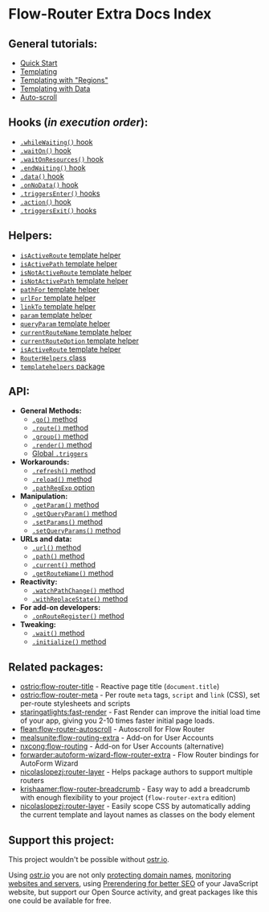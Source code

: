 # Flow-Router Extra Docs Index

## General tutorials:

- [Quick Start](https://github.com/VeliovGroup/flow-router/blob/master/docs/quick-start.md)
- [Templating](https://github.com/VeliovGroup/flow-router/blob/master/docs/templating.md)
- [Templating with "Regions"](https://github.com/VeliovGroup/flow-router/blob/master/docs/templating-with-regions.md)
- [Templating with Data](https://github.com/VeliovGroup/flow-router/blob/master/docs/templating-with-data.md)
- [Auto-scroll](https://github.com/VeliovGroup/flow-router/blob/master/docs/auto-scroll.md)

## Hooks (*in execution order*):

- [`.whileWaiting()` hook](https://github.com/VeliovGroup/flow-router/blob/master/docs/hooks/whileWaiting.md)
- [`.waitOn()` hook](https://github.com/VeliovGroup/flow-router/blob/master/docs/hooks/waitOn.md)
- [`.waitOnResources()` hook](https://github.com/VeliovGroup/flow-router/blob/master/docs/hooks/waitOnResources.md)
- [`.endWaiting()` hook](https://github.com/VeliovGroup/flow-router/blob/master/docs/hooks/endWaiting.md)
- [`.data()` hook](https://github.com/VeliovGroup/flow-router/blob/master/docs/hooks/data.md)
- [`.onNoData()` hook](https://github.com/VeliovGroup/flow-router/blob/master/docs/hooks/onNoData.md)
- [`.triggersEnter()` hooks](https://github.com/VeliovGroup/flow-router/blob/master/docs/hooks/triggersEnter.md)
- [`.action()` hook](https://github.com/VeliovGroup/flow-router/blob/master/docs/hooks/action.md)
- [`.triggersExit()` hooks](https://github.com/VeliovGroup/flow-router/blob/master/docs/hooks/triggersExit.md)

## Helpers:

- [`isActiveRoute` template helper](https://github.com/VeliovGroup/flow-router/blob/master/docs/helpers/isActiveRoute.md)
- [`isActivePath` template helper](https://github.com/VeliovGroup/flow-router/blob/master/docs/helpers/isActivePath.md)
- [`isNotActiveRoute` template helper](https://github.com/VeliovGroup/flow-router/blob/master/docs/helpers/isNotActiveRoute.md)
- [`isNotActivePath` template helper](https://github.com/VeliovGroup/flow-router/blob/master/docs/helpers/isNotActivePath.md)
- [`pathFor` template helper](https://github.com/VeliovGroup/flow-router/blob/master/docs/helpers/pathFor.md)
- [`urlFor` template helper](https://github.com/VeliovGroup/flow-router/blob/master/docs/helpers/urlFor.md)
- [`linkTo` template helper](https://github.com/VeliovGroup/flow-router/blob/master/docs/helpers/linkTo.md)
- [`param` template helper](https://github.com/VeliovGroup/flow-router/blob/master/docs/helpers/param.md)
- [`queryParam` template helper](https://github.com/VeliovGroup/flow-router/blob/master/docs/helpers/queryParam.md)
- [`currentRouteName` template helper](https://github.com/VeliovGroup/flow-router/blob/master/docs/helpers/currentRouteName.md)
- [`currentRouteOption` template helper](https://github.com/VeliovGroup/flow-router/blob/master/docs/helpers/currentRouteOption.md)
- [`isActiveRoute` template helper](https://github.com/VeliovGroup/flow-router/blob/master/docs/helpers/isActiveRoute.md)
- [`RouterHelpers` class](https://github.com/VeliovGroup/flow-router/blob/master/docs/helpers/RouterHelpers.md)
- [`templatehelpers` package](https://github.com/VeliovGroup/Meteor-Template-helpers)

## API:

- __General Methods:__
  - [`.go()` method](https://github.com/VeliovGroup/flow-router/blob/master/docs/api/go.md)
  - [`.route()` method](https://github.com/VeliovGroup/flow-router/blob/master/docs/api/route.md)
  - [`.group()` method](https://github.com/VeliovGroup/flow-router/blob/master/docs/api/group.md)
  - [`.render()` method](https://github.com/VeliovGroup/flow-router/blob/master/docs/api/render.md)
  - [Global `.triggers`](https://github.com/VeliovGroup/flow-router/blob/master/docs/api/triggers.md)
- __Workarounds:__
  - [`.refresh()` method](https://github.com/VeliovGroup/flow-router/blob/master/docs/api/refresh.md)
  - [`.reload()` method](https://github.com/VeliovGroup/flow-router/blob/master/docs/api/reload.md)
  - [`.pathRegExp` option](https://github.com/VeliovGroup/flow-router/blob/master/docs/api/pathRegExp.md)
- __Manipulation:__
  - [`.getParam()` method](https://github.com/VeliovGroup/flow-router/blob/master/docs/api/getParam.md)
  - [`.getQueryParam()` method](https://github.com/VeliovGroup/flow-router/blob/master/docs/api/getQueryParam.md)
  - [`.setParams()` method](https://github.com/VeliovGroup/flow-router/blob/master/docs/api/setParams.md)
  - [`.setQueryParams()` method](https://github.com/VeliovGroup/flow-router/blob/master/docs/api/setQueryParams.md)
- __URLs and data:__
  - [`.url()` method](https://github.com/VeliovGroup/flow-router/blob/master/docs/api/url.md)
  - [`.path()` method](https://github.com/VeliovGroup/flow-router/blob/master/docs/api/path.md)
  - [`.current()` method](https://github.com/VeliovGroup/flow-router/blob/master/docs/api/current.md)
  - [`.getRouteName()` method](https://github.com/VeliovGroup/flow-router/blob/master/docs/api/getRouteName.md)
- __Reactivity:__
  - [`.watchPathChange()` method](https://github.com/VeliovGroup/flow-router/blob/master/docs/api/watchPathChange.md)
  - [`.withReplaceState()` method](https://github.com/VeliovGroup/flow-router/blob/master/docs/api/withReplaceState.md)
- __For add-on developers:__
  - [`.onRouteRegister()` method](https://github.com/VeliovGroup/flow-router/blob/master/docs/api/onRouteRegister.md)
- __Tweaking:__
  - [`.wait()` method](https://github.com/VeliovGroup/flow-router/blob/master/docs/api/wait.md)
  - [`.initialize()` method](https://github.com/VeliovGroup/flow-router/blob/master/docs/api/initialize.md)

## Related packages:

- [ostrio:flow-router-title](https://github.com/VeliovGroup/Meteor-flow-router-title) - Reactive page title (`document.title`)
- [ostrio:flow-router-meta](https://github.com/VeliovGroup/Meteor-flow-router-meta) - Per route `meta` tags, `script` and `link` (CSS), set per-route stylesheets and scripts
- [staringatlights:fast-render](https://github.com/abecks/meteor-fast-render) - Fast Render can improve the initial load time of your app, giving you 2-10 times faster initial page loads.
- [flean:flow-router-autoscroll](https://github.com/flean/flow-router-autoscroll) - Autoscroll for Flow Router
- [mealsunite:flow-routing-extra](https://github.com/MealsUnite/flow-routing) - Add-on for User Accounts
- [nxcong:flow-routing](https://github.com/cafe4it/flow-routing) - Add-on for User Accounts (alternative)
- [forwarder:autoform-wizard-flow-router-extra](https://atmospherejs.com/forwarder/autoform-wizard-flow-router-extra) - Flow Router bindings for AutoForm Wizard
- [nicolaslopezj:router-layer](https://github.com/nicolaslopezj/meteor-router-layer) - Helps package authors to support multiple routers
- [krishaamer:flow-router-breadcrumb](https://github.com/krishaamer/flow-router-breadcrumb) - Easy way to add a breadcrumb with enough flexibility to your project (`flow-router-extra` edition)
- [nicolaslopezj:router-layer](https://github.com/krishaamer/body-class) - Easily scope CSS by automatically adding the current template and layout names as classes on the body element

## Support this project:

This project wouldn't be possible without [ostr.io](https://ostr.io).

Using [ostr.io](https://ostr.io) you are not only [protecting domain names](https://ostr.io/info/domain-names-protection), [monitoring websites and servers](https://ostr.io/info/monitoring), using [Prerendering for better SEO](https://ostr.io/info/prerendering) of your JavaScript website, but support our Open Source activity, and great packages like this one could be available for free.
